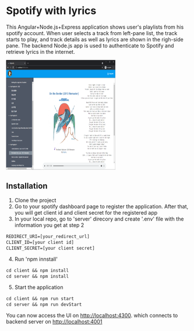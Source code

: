 # Spotify with lyrics

This Angular+Node.js+Express application shows user's playlists from his spotify account. When user selects a track from left-pane list, the track starts to play, and track details as well as lyrics are shown in the righ-side pane. The backend Node.js app is used to authenticate to Spotify and retrieve lyrics in the internet.

<img src="demo.PNG" width="300" height="300"/>

## Installation

1) Clone the project
2) Go to your spotify dashboard page to register the application. After that, you will get client id and client secret for the registered app
3) In your local repo, go to 'server' direcory and create '.env' file with the information you get at step 2
```
REDIRECT_URI=[your_redirect_url]
CLIENT_ID=[your client id]
CLIENT_SECRET=[your client secret]
```
4) Run 'npm innstall'
```
cd client && npm install
cd server && npm install
```
5) Start the application
```
cd client && npm run start
cd server && npm run devStart 
```
You can now access the UI on <http://localhost:4300>. which connects to backend server on <http://localhost:4001>

